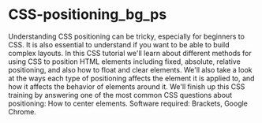 # CSS-positioning_bg_ps

Understanding CSS positioning can be tricky, especially for beginners to CSS. It is also essential to understand if you want to be able to build complex layouts. In this CSS tutorial we'll learn about different methods for using CSS to position HTML elements including fixed, absolute, relative positioning, and also how to float and clear elements. We'll also take a look at the ways each type of positioning affects the element it is applied to, and how it affects the behavior of elements around it. We'll finish up this CSS training by answering one of the most common CSS questions about positioning: How to center elements. Software required: Brackets, Google Chrome.
